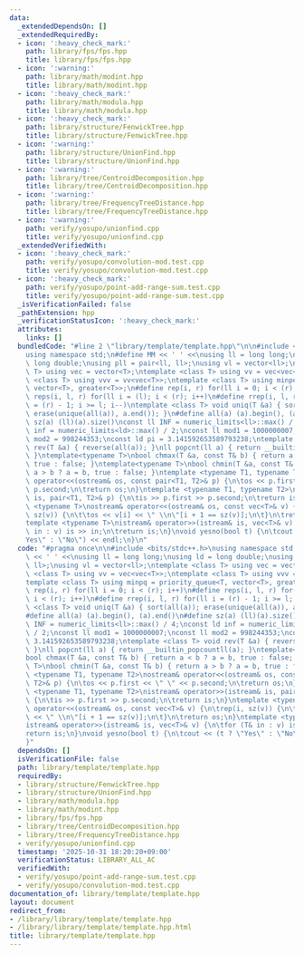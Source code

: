 ```yaml
---
data:
  _extendedDependsOn: []
  _extendedRequiredBy:
  - icon: ':heavy_check_mark:'
    path: library/fps/fps.hpp
    title: library/fps/fps.hpp
  - icon: ':warning:'
    path: library/math/modint.hpp
    title: library/math/modint.hpp
  - icon: ':heavy_check_mark:'
    path: library/math/modula.hpp
    title: library/math/modula.hpp
  - icon: ':heavy_check_mark:'
    path: library/structure/FenwickTree.hpp
    title: library/structure/FenwickTree.hpp
  - icon: ':warning:'
    path: library/structure/UnionFind.hpp
    title: library/structure/UnionFind.hpp
  - icon: ':warning:'
    path: library/tree/CentroidDecomposition.hpp
    title: library/tree/CentroidDecomposition.hpp
  - icon: ':warning:'
    path: library/tree/FrequencyTreeDistance.hpp
    title: library/tree/FrequencyTreeDistance.hpp
  - icon: ':warning:'
    path: verify/yosupo/unionfind.cpp
    title: verify/yosupo/unionfind.cpp
  _extendedVerifiedWith:
  - icon: ':heavy_check_mark:'
    path: verify/yosupo/convolution-mod.test.cpp
    title: verify/yosupo/convolution-mod.test.cpp
  - icon: ':heavy_check_mark:'
    path: verify/yosupo/point-add-range-sum.test.cpp
    title: verify/yosupo/point-add-range-sum.test.cpp
  _isVerificationFailed: false
  _pathExtension: hpp
  _verificationStatusIcon: ':heavy_check_mark:'
  attributes:
    links: []
  bundledCode: "#line 2 \"library/template/template.hpp\"\n\n#include <bits/stdc++.h>\n\
    using namespace std;\n#define MM << ' ' <<\nusing ll = long long;\nusing ld =\
    \ long double;\nusing pll = pair<ll, ll>;\nusing vl = vector<ll>;\ntemplate <class\
    \ T> using vec = vector<T>;\ntemplate <class T> using vv = vec<vec<T>>;\ntemplate\
    \ <class T> using vvv = vv<vec<T>>;\ntemplate <class T> using minpq = priority_queue<T,\
    \ vector<T>, greater<T>>;\n#define rep(i, r) for(ll i = 0; i < (r); i++)\n#define\
    \ reps(i, l, r) for(ll i = (l); i < (r); i++)\n#define rrep(i, l, r) for(ll i\
    \ = (r) - 1; i >= l; i--)\ntemplate <class T> void uniq(T &a) { sort(all(a));\
    \ erase(unique(all(a)), a.end()); }\n#define all(a) (a).begin(), (a).end()\n#define\
    \ sz(a) (ll)(a).size()\nconst ll INF = numeric_limits<ll>::max() / 4;\nconst ld\
    \ inf = numeric_limits<ld>::max() / 2;\nconst ll mod1 = 1000000007;\nconst ll\
    \ mod2 = 998244353;\nconst ld pi = 3.141592653589793238;\ntemplate <class T> void\
    \ rev(T &a) { reverse(all(a)); }\nll popcnt(ll a) { return __builtin_popcountll(a);\
    \ }\ntemplate<typename T>\nbool chmax(T &a, const T& b) { return a < b ? a = b,\
    \ true : false; }\ntemplate<typename T>\nbool chmin(T &a, const T& b) { return\
    \ a > b ? a = b, true : false; }\ntemplate <typename T1, typename T2>\nostream&\
    \ operator<<(ostream& os, const pair<T1, T2>& p) {\n\tos << p.first << \" \" <<\
    \ p.second;\n\treturn os;\n}\ntemplate <typename T1, typename T2>\nistream& operator>>(istream&\
    \ is, pair<T1, T2>& p) {\n\tis >> p.first >> p.second;\n\treturn is;\n}\ntemplate\
    \ <typename T>\nostream& operator<<(ostream& os, const vec<T>& v) {\n\trep(i,\
    \ sz(v)) {\n\t\tos << v[i] << \" \\n\"[i + 1 == sz(v)];\n\t}\n\treturn os;\n}\n\
    template <typename T>\nistream& operator>>(istream& is, vec<T>& v) {\n\tfor (T&\
    \ in : v) is >> in;\n\treturn is;\n}\nvoid yesno(bool t) {\n\tcout << (t ? \"\
    Yes\" : \"No\") << endl;\n}\n"
  code: "#pragma once\n\n#include <bits/stdc++.h>\nusing namespace std;\n#define MM\
    \ << ' ' <<\nusing ll = long long;\nusing ld = long double;\nusing pll = pair<ll,\
    \ ll>;\nusing vl = vector<ll>;\ntemplate <class T> using vec = vector<T>;\ntemplate\
    \ <class T> using vv = vec<vec<T>>;\ntemplate <class T> using vvv = vv<vec<T>>;\n\
    template <class T> using minpq = priority_queue<T, vector<T>, greater<T>>;\n#define\
    \ rep(i, r) for(ll i = 0; i < (r); i++)\n#define reps(i, l, r) for(ll i = (l);\
    \ i < (r); i++)\n#define rrep(i, l, r) for(ll i = (r) - 1; i >= l; i--)\ntemplate\
    \ <class T> void uniq(T &a) { sort(all(a)); erase(unique(all(a)), a.end()); }\n\
    #define all(a) (a).begin(), (a).end()\n#define sz(a) (ll)(a).size()\nconst ll\
    \ INF = numeric_limits<ll>::max() / 4;\nconst ld inf = numeric_limits<ld>::max()\
    \ / 2;\nconst ll mod1 = 1000000007;\nconst ll mod2 = 998244353;\nconst ld pi =\
    \ 3.141592653589793238;\ntemplate <class T> void rev(T &a) { reverse(all(a));\
    \ }\nll popcnt(ll a) { return __builtin_popcountll(a); }\ntemplate<typename T>\n\
    bool chmax(T &a, const T& b) { return a < b ? a = b, true : false; }\ntemplate<typename\
    \ T>\nbool chmin(T &a, const T& b) { return a > b ? a = b, true : false; }\ntemplate\
    \ <typename T1, typename T2>\nostream& operator<<(ostream& os, const pair<T1,\
    \ T2>& p) {\n\tos << p.first << \" \" << p.second;\n\treturn os;\n}\ntemplate\
    \ <typename T1, typename T2>\nistream& operator>>(istream& is, pair<T1, T2>& p)\
    \ {\n\tis >> p.first >> p.second;\n\treturn is;\n}\ntemplate <typename T>\nostream&\
    \ operator<<(ostream& os, const vec<T>& v) {\n\trep(i, sz(v)) {\n\t\tos << v[i]\
    \ << \" \\n\"[i + 1 == sz(v)];\n\t}\n\treturn os;\n}\ntemplate <typename T>\n\
    istream& operator>>(istream& is, vec<T>& v) {\n\tfor (T& in : v) is >> in;\n\t\
    return is;\n}\nvoid yesno(bool t) {\n\tcout << (t ? \"Yes\" : \"No\") << endl;\n\
    }"
  dependsOn: []
  isVerificationFile: false
  path: library/template/template.hpp
  requiredBy:
  - library/structure/FenwickTree.hpp
  - library/structure/UnionFind.hpp
  - library/math/modula.hpp
  - library/math/modint.hpp
  - library/fps/fps.hpp
  - library/tree/CentroidDecomposition.hpp
  - library/tree/FrequencyTreeDistance.hpp
  - verify/yosupo/unionfind.cpp
  timestamp: '2025-10-31 18:20:20+09:00'
  verificationStatus: LIBRARY_ALL_AC
  verifiedWith:
  - verify/yosupo/point-add-range-sum.test.cpp
  - verify/yosupo/convolution-mod.test.cpp
documentation_of: library/template/template.hpp
layout: document
redirect_from:
- /library/library/template/template.hpp
- /library/library/template/template.hpp.html
title: library/template/template.hpp
---
```

